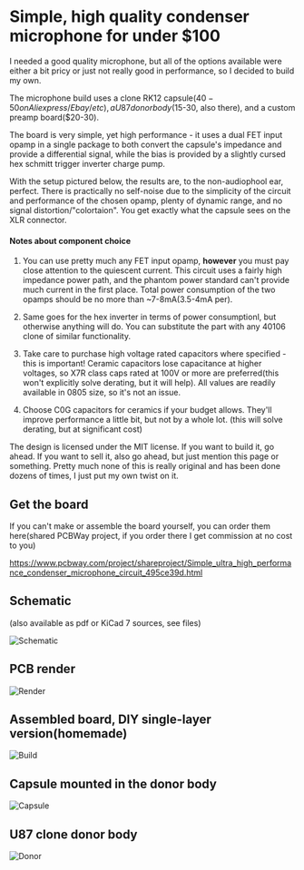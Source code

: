 # Simple, high quality condenser microphone for under $100

I needed a good quality microphone, but all of the options available were either a bit pricy or just not really good in performance, so I decided to build my own.

The microphone build uses a clone RK12 capsule($40-50 on Aliexpress/Ebay/etc), a U87 donor body($15-30, also there), and a custom preamp board($20-30).

The board is very simple, yet high performance - it uses a dual FET input opamp in a single package to both convert the capsule's impedance and provide a differential signal, while the bias is provided by a slightly cursed hex schmitt trigger inverter charge pump.

With the setup pictured below, the results are, to the non-audiophool ear, perfect. There is practically no self-noise due to the simplicity of the circuit and performance of the chosen opamp, plenty of dynamic range, and no signal distortion/"colortaion". You get exactly what the capsule sees on the XLR connector.

#### Notes about component choice
  1. You can use pretty much any FET input opamp, **however** you must pay close attention to the quiescent current. This circuit uses a fairly high impedance power path, and the phantom power standard can't provide much current in the first place. Total power consumption of the two opamps should be no more than ~7-8mA(3.5-4mA per).

  2. Same goes for the hex inverter in terms of power consumptionl, but otherwise anything will do. You can substitute the part with any 40106 clone of similar functionality.
  
  3. Take care to purchase high voltage rated capacitors where specified - this is important! Ceramic capacitors lose capacitance at higher voltages, so X7R class caps rated at 100V or more are preferred(this won't explicitly solve derating, but it will help). All values are  readily available in 0805 size, so it's not an issue.

  4. Choose C0G capacitors for ceramics if your budget allows. They'll improve performance a little bit, but not by a whole lot. (this will solve derating, but at significant cost)
  
The design is licensed under the MIT license. If you want to build it, go ahead. If you want to sell it, also go ahead, but just mention this page or something. Pretty much none of this is really original and has been done dozens of times, I just put my own twist on it.

## Get the board
If you can't make or assemble the board yourself, you can order them here(shared PCBWay project, if you order there I get commission at no cost to you)

https://www.pcbway.com/project/shareproject/Simple_ultra_high_performance_condenser_microphone_circuit_495ce39d.html

## Schematic
(also available as pdf or KiCad 7 sources, see files)

![Schematic](sch_img.png)

## PCB render
![Render](render.png)

## Assembled board, DIY single-layer version(homemade)
![Build](build.jpg)

## Capsule mounted in the donor body
![Capsule](capsule.png)

## U87 clone donor body
![Donor](donor.png)
